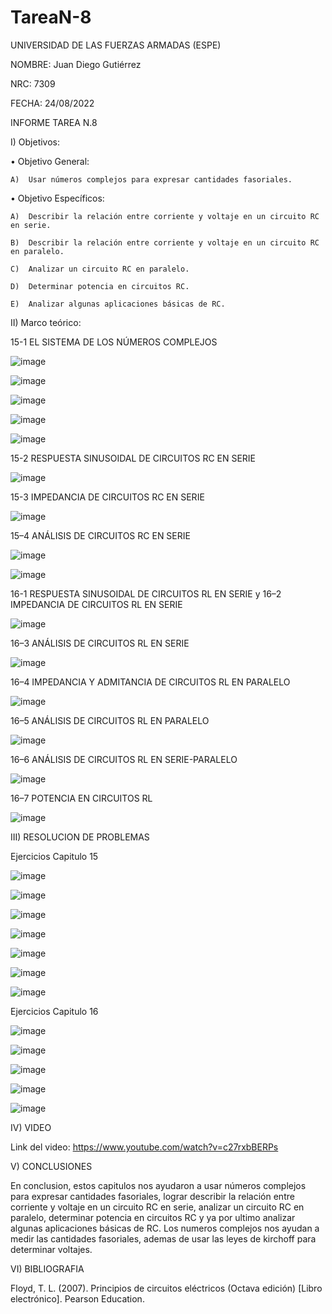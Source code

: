 # TareaN-8

UNIVERSIDAD DE LAS FUERZAS ARMADAS (ESPE)

NOMBRE: Juan Diego Gutiérrez

NRC: 7309

FECHA: 24/08/2022

INFORME TAREA N.8

I)  Objetivos:

•	Objetivo General: 

    A)	Usar números complejos para expresar cantidades fasoriales.

•	Objetivo Específicos:

    A)	Describir la relación entre corriente y voltaje en un circuito RC en serie.

    B)	Describir la relación entre corriente y voltaje en un circuito RC en paralelo.

    C)	Analizar un circuito RC en paralelo.

    D)	Determinar potencia en circuitos RC.

    E)  Analizar algunas aplicaciones básicas de RC.

II) Marco teórico:

15-1  EL SISTEMA DE LOS NÚMEROS COMPLEJOS
 
![image](https://user-images.githubusercontent.com/105677161/186531401-d44d5ab3-ab79-46a1-830d-eb2996d95a0f.png)

![image](https://user-images.githubusercontent.com/105677161/186531429-6599552e-3134-466e-a2a8-02f3d297d4d5.png)

![image](https://user-images.githubusercontent.com/105677161/186531444-cd715f74-d2c9-4466-a0b2-9a957862b182.png)

![image](https://user-images.githubusercontent.com/105677161/186531493-2a117588-d181-4f0f-927c-07623efe80b8.png)

![image](https://user-images.githubusercontent.com/105677161/186531510-5360f815-95fc-45cf-84dd-9d25efc1dfc3.png)

15-2  RESPUESTA SINUSOIDAL DE CIRCUITOS RC EN SERIE

![image](https://user-images.githubusercontent.com/105677161/186532023-d4b154a8-0b55-414a-bf98-5ce34e5273ca.png)

15-3  IMPEDANCIA DE CIRCUITOS RC EN SERIE

![image](https://user-images.githubusercontent.com/105677161/186532830-da7738c8-1854-485f-9f57-04bf666dca8a.png)

15–4 ANÁLISIS DE CIRCUITOS RC EN SERIE

![image](https://user-images.githubusercontent.com/105677161/186533378-b6d4b6f1-729e-4917-827f-482174ebdbea.png)

![image](https://user-images.githubusercontent.com/105677161/186533811-4db965b2-205a-4486-b433-3068125dc9ae.png)

16-1  RESPUESTA SINUSOIDAL DE CIRCUITOS RL EN SERIE y 16–2  IMPEDANCIA DE CIRCUITOS RL EN SERIE

![image](https://user-images.githubusercontent.com/105677161/186537108-15ca63b6-72b4-4a16-8131-cebe8da39db8.png)

16–3  ANÁLISIS DE CIRCUITOS RL EN SERIE

![image](https://user-images.githubusercontent.com/105677161/186537706-78f5f04f-d89c-4807-89b7-882f5caf65e5.png)

16–4  IMPEDANCIA Y ADMITANCIA DE CIRCUITOS RL EN PARALELO

![image](https://user-images.githubusercontent.com/105677161/186538085-599f1c99-291d-4f45-b19c-64a787a50a13.png)

16–5  ANÁLISIS DE CIRCUITOS RL EN PARALELO

![image](https://user-images.githubusercontent.com/105677161/186538326-91f124b1-305d-4a1b-a482-040b1ff2061a.png)

16–6  ANÁLISIS DE CIRCUITOS RL EN SERIE-PARALELO

![image](https://user-images.githubusercontent.com/105677161/186538522-736ead4d-e8f3-420e-846e-2e8db0dae4a0.png)

16–7  POTENCIA EN CIRCUITOS RL

![image](https://user-images.githubusercontent.com/105677161/186538899-05378281-9285-4fd6-a15e-d65849a394cb.png)

III)  RESOLUCION DE PROBLEMAS

Ejercicios Capitulo 15

![image](https://user-images.githubusercontent.com/105677161/186543038-0884dd4f-b2fa-4c66-9a69-e12379b7d772.png)

![image](https://user-images.githubusercontent.com/105677161/186543438-c1e2919f-8f4b-431e-a70d-1faf6f383ba2.png)

![image](https://user-images.githubusercontent.com/105677161/186543495-9a446a64-7e60-42f3-9120-7d86388e49fb.png)

![image](https://user-images.githubusercontent.com/105677161/186543530-bbbca4ff-6505-4cd1-a4d6-27ed38ffb36a.png)

![image](https://user-images.githubusercontent.com/105677161/186543592-f9643fde-6c2b-4233-b325-7aec71d0fdff.png)

![image](https://user-images.githubusercontent.com/105677161/186543632-7dff3421-875f-4edf-9558-b22d6d38d877.png)

![image](https://user-images.githubusercontent.com/105677161/186543716-51e00d45-44ae-4700-a315-f5346c30d7f4.png)

Ejercicios Capitulo 16

![image](https://user-images.githubusercontent.com/105677161/186543792-2ae84a5a-d721-42ea-b65b-1d78eb6b41fa.png)

![image](https://user-images.githubusercontent.com/105677161/186543843-8abe57ff-0308-4c32-a1ff-0da54a1592d4.png)

![image](https://user-images.githubusercontent.com/105677161/186543894-1eebfd1e-d4d3-459c-9bdb-c66fd2bc219e.png)

![image](https://user-images.githubusercontent.com/105677161/186543947-ea0b4ab5-5162-402c-8622-5296f3166182.png)

![image](https://user-images.githubusercontent.com/105677161/186543993-e9fd0c1b-d8ba-4b0d-bf04-624cdab9d360.png)


IV)  VIDEO

Link del video: https://www.youtube.com/watch?v=c27rxbBERPs

V)  CONCLUSIONES

En conclusion, estos capitulos nos ayudaron a usar números complejos para expresar cantidades fasoriales, lograr describir la relación entre corriente y voltaje en un circuito RC en serie, analizar un circuito RC en paralelo, determinar potencia en circuitos RC y ya por ultimo analizar algunas aplicaciones básicas de RC. Los numeros complejos nos ayudan a medir las cantidades fasoriales, ademas de usar las leyes de kirchoff para determinar voltajes. 

VI) BIBLIOGRAFIA

Floyd, T. L. (2007). Principios de circuitos eléctricos (Octava edición) [Libro electrónico]. Pearson Education.
